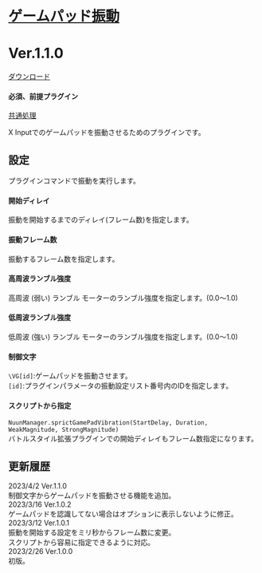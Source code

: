 # [ゲームパッド振動](https://raw.githubusercontent.com/nuun888/MZ/master/NUUN_GamePadVibration.js)
# Ver.1.1.0
[ダウンロード](https://raw.githubusercontent.com/nuun888/MZ/master/NUUN_GamePadVibration.js)
#### 必須、前提プラグイン
[共通処理](https://github.com/nuun888/MZ/blob/master/README/Base.md)  

X Inputでのゲームパッドを振動させるためのプラグインです。  

## 設定
プラグインコマンドで振動を実行します。  
#### 開始ディレイ
振動を開始するまでのディレイ(フレーム数)を指定します。  

#### 振動フレーム数
振動するフレーム数を指定します。  

#### 高周波ランブル強度
高周波 (弱い) ランブル モーターのランブル強度を指定します。(0.0～1.0)  

#### 低周波ランブル強度
低周波 (強い) ランブル モーターのランブル強度を指定します。(0.0～1.0)  

#### 制御文字
`\VG[id]`:ゲームパッドを振動させます。  
`[id]`:プラグインパラメータの振動設定リスト番号内のIDを指定します。  

#### スクリプトから指定
`NuunManager.sprictGamePadVibration(StartDelay, Duration, WeakMagnitude, StrongMagnitude)`  
バトルスタイル拡張プラグインでの開始ディレイもフレーム数指定になります。  

## 更新履歴 
2023/4/2 Ver.1.1.0  
制御文字からゲームパッドを振動させる機能を追加。  
2023/3/16 Ver.1.0.2  
ゲームパッドを認識してない場合はオプションに表示しないように修正。  
2023/3/12 Ver.1.0.1  
振動を開始する設定をミリ秒からフレーム数に変更。  
スクリプトから容易に指定できるように対応。  
2023/2/26 Ver.1.0.0  
初版。  
